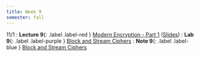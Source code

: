 ```yaml
---
title: Week 9
semester: fall
---
```


11/1
: **Lecture 9**{: .label .label-red } [Modern Encryption - Part 1](https://drive.google.com/file/d/1hINVFsAlFuYXqr_9Ux_TV0Ug9_Aw6N_z/view?usp=sharing) ([Slides](https://docs.google.com/presentation/d/1hRx3d3G7sEbhzTA0Xb5T0qC88ambBAnwCHYdiVq3AUQ/edit?usp=sharing))
: **Lab 9**{: .label .label-purple } [Block and Stream Ciphers](https://datahub.berkeley.edu/hub/user-redirect/git-pull?repo=https%3A%2F%2Fgithub.com%2FCodebreakingAtCal%2FCodebreakingLabs&urlpath=tree%2FCodebreakingLabs%2FLab9%2Flab09.ipynb&branch=main)
: **Note 9**{: .label .label-blue } [Block and Stream Ciphers](https://codebreakingatcal.org/assets/notes/fa22/note9.pdf)
